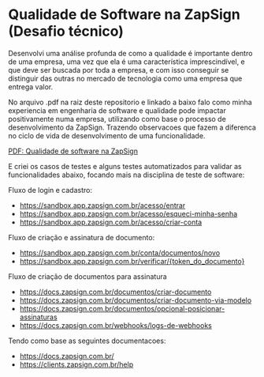 # Qualidade de Software na ZapSign (Desafio técnico)

Desenvolvi uma análise profunda de como a qualidade é importante dentro de uma empresa, uma vez que ela é uma característica imprescindível, e que deve ser buscada por toda a empresa, e com isso conseguir se distinguir das outras no mercado de tecnologia como uma empresa que entrega valor.

No arquivo .pdf na raiz deste repositorio e linkado a baixo falo como minha experiencia em engenharia de software e qualidade pode impactar positivamente numa empresa, utilizando como base o processo de desenvolvimento da ZapSign. Trazendo observacoes que fazem a diferenca no ciclo de vida de desenvolvimento de uma funcionalidade.

[PDF: Qualidade de software na ZapSign](Qualidade%20de%20Software%20na%20ZapSign.pdf)

E criei os casos de testes e alguns testes automatizados para validar as funcionalidades abaixo, focando mais na disciplina de teste de software:

Fluxo de login e cadastro:
- https://sandbox.app.zapsign.com.br/acesso/entrar
- https://sandbox.app.zapsign.com.br/acesso/esqueci-minha-senha
- https://sandbox.app.zapsign.com.br/acesso/criar-conta

Fluxo de criação e assinatura de documento:
- https://sandbox.app.zapsign.com.br/conta/documentos/novo
- https://sandbox.app.zapsign.com.br/verificar/{token_do_documento}

Fluxo de criação de documentos para assinatura
- https://docs.zapsign.com.br/documentos/criar-documento
- https://docs.zapsign.com.br/documentos/criar-documento-via-modelo
- https://docs.zapsign.com.br/documentos/opcional-posicionar-assinaturas
- https://docs.zapsign.com.br/webhooks/logs-de-webhooks

Tendo como base as seguintes documentacoes:

- https://docs.zapsign.com.br/
- https://clients.zapsign.com.br/help

